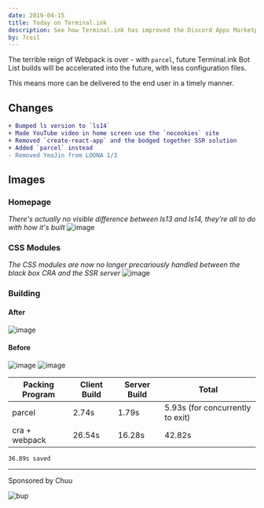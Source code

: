 ```yaml
---
date: 2019-04-15
title: Today on Terminal.ink
description: See how Terminal.ink has improved the Discord Apps Marketplace today, on the 15th April 2019.
by: 7coil
---
```


The terrible reign of Webpack is over - with `parcel`, future Terminal.ink Bot List builds will be accelerated into the future, with less configuration files.

This means more can be delivered to the end user in a timely manner.

## Changes
```diff
+ Bumped ls version to `ls14`
+ Made YouTube video in home screen use the `nocookies` site
+ Removed `create-react-app` and the bodged together SSR solution
+ Added `parcel` instead
- Removed YeoJin from LOONA 1/3
```

## Images
### Homepage
_There's actually no visible difference between ls13 and ls14, they're all to do with how it's built_
![image](https://user-images.githubusercontent.com/13886925/56101738-efe60e80-5f1e-11e9-8fd0-1dc99bc6bb3e.png)

### CSS Modules
_The CSS modules are now no longer precariously handled between the black box CRA and the SSR server_
![image](https://user-images.githubusercontent.com/13886925/56101759-22900700-5f1f-11e9-949c-bf2ad8a27206.png)

### Building
#### After
![image](https://user-images.githubusercontent.com/13886925/56101794-8286ad80-5f1f-11e9-8110-f1d45eb014bf.png)

#### Before
![image](https://user-images.githubusercontent.com/13886925/56101854-27a18600-5f20-11e9-8643-1f7c71262ee5.png)
![image](https://user-images.githubusercontent.com/13886925/56101859-32f4b180-5f20-11e9-9f6e-3af4c1d5a1f2.png)


Packing Program | Client Build | Server Build | Total
--------------- | ------------ | ------------ | -----------------
parcel          | 2.74s        | 1.79s        | 5.93s (for concurrently to exit)
cra + webpack   | 26.54s       | 16.28s       | 42.82s

`36.89s saved`

---
Sponsored by Chuu

![bup](https://user-images.githubusercontent.com/13886925/56101639-ed36e980-5f1d-11e9-9fa0-4b2ac9c4b6af.png)
